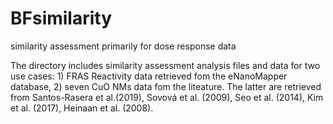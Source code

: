 # BFsimilarity
similarity assessment primarily for dose response data

The directory includes similarity assessment analysis files and data for two use cases: 1) FRAS Reactivity data retrieved fom the eNanoMapper database, 2) seven CuO NMs data fom the liteature. The latter are retrieved from Santos-Rasera et al.(2019), Sovová et al. (2009), Seo et al. (2014), Kim et al. (2017), Heinaan et al. (2008).